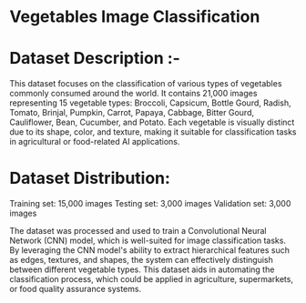 # Vegetables Image Classification
# Dataset Description :-
This dataset focuses on the classification of various types of vegetables commonly consumed around the world. It contains 21,000 images representing 15 vegetable types: Broccoli, Capsicum, Bottle Gourd, Radish, Tomato, Brinjal, Pumpkin, Carrot, Papaya, Cabbage, Bitter Gourd, Cauliflower, Bean, Cucumber, and Potato. Each vegetable is visually distinct due to its shape, color, and texture, making it suitable for classification tasks in agricultural or food-related AI applications.

# Dataset Distribution:
Training set: 15,000 images
Testing set: 3,000 images
Validation set: 3,000 images

The dataset was processed and used to train a Convolutional Neural Network (CNN) model, which is well-suited for image classification tasks. By leveraging the CNN model's ability to extract hierarchical features such as edges, textures, and shapes, the system can effectively distinguish between different vegetable types. This dataset aids in automating the classification process, which could be applied in agriculture, supermarkets, or food quality assurance systems.

